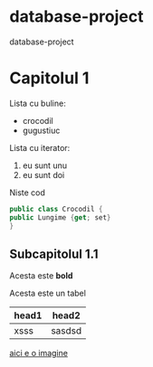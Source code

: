 # database-project
database-project

# Capitolul 1

Lista cu buline:

- crocodil
- gugustiuc

Lista cu iterator:

1. eu sunt unu
2. eu sunt doi

Niste cod

```csharp
public class Crocodil {
public Lungime {get; set}
}
```

## Subcapitolul 1.1

Acesta este **bold** 

Acesta este un tabel

| head1 | head2|
|----|----------------|
| xsss| sasdsd|

[aici e o imagine](http://data.whicdn.com/images/64832980/original.jpg)


